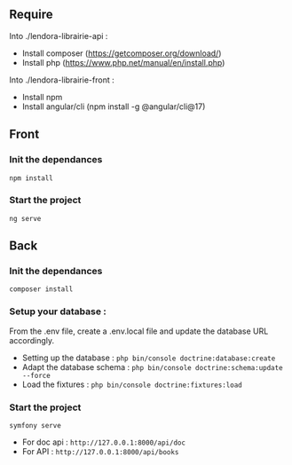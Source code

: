## Require

Into ./lendora-librairie-api :
- Install composer (https://getcomposer.org/download/)
- Install php (https://www.php.net/manual/en/install.php)

Into ./lendora-librairie-front :
- Install npm
- Install angular/cli (npm install -g @angular/cli@17)

## Front
### Init the dependances
``
npm install
``
### Start the project
``
ng serve
``

## Back 
### Init the dependances
``
composer install
``
### Setup your database :

From the .env file, create a .env.local file and update the database URL accordingly.

- Setting up the database :
``
php bin/console doctrine:database:create
``
- Adapt the database schema : 
``
php bin/console doctrine:schema:update --force
``
- Load the fixtures :
``
php bin/console doctrine:fixtures:load
``
### Start the project
``
symfony serve
``
- For doc api : ``http://127.0.0.1:8000/api/doc``
- For API : ``http://127.0.0.1:8000/api/books``

